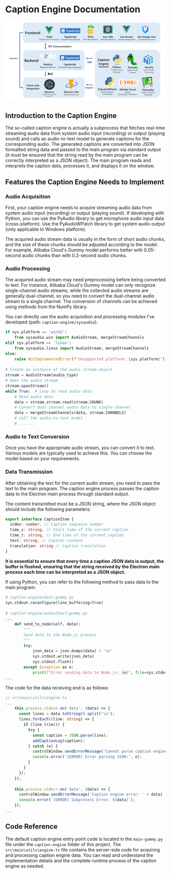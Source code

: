 # Caption Engine Documentation

![](../../assets/media/structure_en.png)

## Introduction to the Caption Engine

The so-called caption engine is actually a subprocess that fetches real-time streaming audio data from system audio input (recording) or output (playing sound) and calls an audio-to-text model to generate captions for the corresponding audio. The generated captions are converted into JSON formatted string data and passed to the main program via standard output (it must be ensured that the string read by the main program can be correctly interpreted as a JSON object). The main program reads and interprets the caption data, processes it, and displays it on the window.

## Features the Caption Engine Needs to Implement

### Audio Acquisition

First, your caption engine needs to acquire streaming audio data from system audio input (recording) or output (playing sound). If developing with Python, you can use the PyAudio library to get microphone audio input data (cross-platform). Use the PyAudioWPatch library to get system audio output (only applicable to Windows platform).

The acquired audio stream data is usually in the form of short audio chunks, and the size of these chunks should be adjusted according to the model. For example, Alibaba Cloud's Gummy model performs better with 0.05-second audio chunks than with 0.2-second audio chunks.

### Audio Processing

The acquired audio stream may need preprocessing before being converted to text. For instance, Alibaba Cloud's Gummy model can only recognize single-channel audio streams, while the collected audio streams are generally dual-channel, so you need to convert the dual-channel audio stream to a single channel. The conversion of channels can be achieved using methods from the NumPy library.

You can directly use the audio acquisition and processing modules I've developed (path: `caption-engine/sysaudio`):

```python
if sys.platform == 'win32':
    from sysaudio.win import AudioStream, mergeStreamChannels
elif sys.platform == 'linux':
    from sysaudio.linux import AudioStream, mergeStreamChannels
else:
    raise NotImplementedError(f"Unsupported platform: {sys.platform}")

# Create an instance of the audio stream object
stream = AudioStream(audio_type)
# Open the audio stream
stream.openStream()
while True:  # Loop to read audio data
    # Read audio data
    data = stream.stream.read(stream.CHUNK)
    # Convert dual-channel audio data to single-channel
    data = mergeStreamChannels(data, stream.CHANNELS)
    # Call the audio-to-text model
    # ... ...
```

### Audio to Text Conversion

Once you have the appropriate audio stream, you can convert it to text. Various models are typically used to achieve this. You can choose the model based on your requirements.

### Data Transmission

After obtaining the text for the current audio stream, you need to pass the text to the main program. The caption engine process passes the caption data to the Electron main process through standard output.

The content transmitted must be a JSON string, where the JSON object should include the following parameters:

```typescript
export interface CaptionItem {
  index: number, // Caption sequence number
  time_s: string, // Start time of the current caption
  time_t: string, // End time of the current caption
  text: string, // Caption content
  translation: string // Caption translation
}
```

**It is essential to ensure that every time a caption JSON data is output, the buffer is flushed, ensuring that the string received by the Electron main process each time can be interpreted as a JSON object.**

If using Python, you can refer to the following method to pass data to the main program:

```python
# caption-engine\main-gummy.py
sys.stdout.reconfigure(line_buffering=True)

# caption-engine\audio2text\gummy.py
...
    def send_to_node(self, data):
        """
        Send data to the Node.js process
        """
        try:
            json_data = json.dumps(data) + '\n'
            sys.stdout.write(json_data)
            sys.stdout.flush()
        except Exception as e:
            print(f"Error sending data to Node.js: {e}", file=sys.stderr)
...
```

The code for the data receiving end is as follows:

```typescript
// src\main\utils\engine.ts
...
    this.process.stdout.on('data', (data) => {
      const lines = data.toString().split('\n');
      lines.forEach((line: string) => {
        if (line.trim()) {
          try {
            const caption = JSON.parse(line);
            addCaptionLog(caption);
          } catch (e) {
            controlWindow.sendErrorMessage('Cannot parse caption engine output as JSON object: ' + e)
            console.error('[ERROR] Error parsing JSON:', e);
          }
        }
      });
    });

    this.process.stderr.on('data', (data) => {
      controlWindow.sendErrorMessage('Caption engine error: ' + data)
      console.error(`[ERROR] Subprocess Error: ${data}`);
    });
...
```

## Code Reference

The default caption engine entry point code is located in the `main-gummy.py` file under the `caption-engine` folder of this project. The `src\main\utils\engine.ts` file contains the server-side code for acquiring and processing caption engine data. You can read and understand the implementation details and the complete runtime process of the caption engine as needed.
